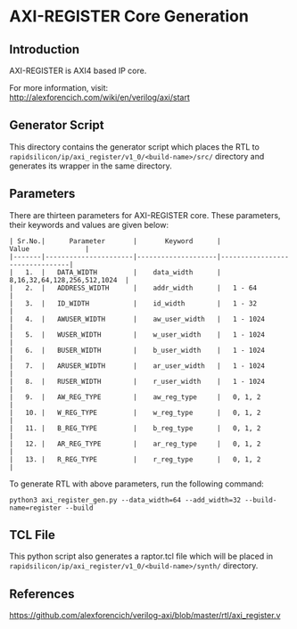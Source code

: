 # AXI-REGISTER Core Generation 
## Introduction

AXI-REGISTER is AXI4 based IP core.

For more information, visit: http://alexforencich.com/wiki/en/verilog/axi/start

## Generator Script
This directory contains the generator script which places the RTL to `rapidsilicon/ip/axi_register/v1_0/<build-name>/src/` directory and generates its wrapper in the same directory. 

## Parameters
There are thirteen parameters for AXI-REGISTER core. These parameters, their keywords and values are given below:

    | Sr.No.|      Parameter       |       Keyword      |             Value              |
    |-------|----------------------|--------------------|--------------------------------|
    |   1.  |   DATA_WIDTH         |    data_width      |   8,16,32,64,128,256,512,1024  |
    |   2.  |   ADDRESS_WIDTH      |    addr_width      |   1 - 64                       |
    |   3.  |   ID_WIDTH           |    id_width        |   1 - 32                       |
    |   4.  |   AWUSER_WIDTH       |    aw_user_width   |   1 - 1024                     |
    |   5.  |   WUSER_WIDTH        |    w_user_width    |   1 - 1024                     |
    |   6.  |   BUSER_WIDTH        |    b_user_width    |   1 - 1024                     |
    |   7.  |   ARUSER_WIDTH       |    ar_user_width   |   1 - 1024                     |
    |   8.  |   RUSER_WIDTH        |    r_user_width    |   1 - 1024                     |
    |   9.  |   AW_REG_TYPE        |    aw_reg_type     |   0, 1, 2                      |
    |   10. |   W_REG_TYPE         |    w_reg_type      |   0, 1, 2                      |
    |   11. |   B_REG_TYPE         |    b_reg_type      |   0, 1, 2                      |
    |   12. |   AR_REG_TYPE        |    ar_reg_type     |   0, 1, 2                      |
    |   13. |   R_REG_TYPE         |    r_reg_type      |   0, 1, 2                      |
    


To generate RTL with above parameters, run the following command:
```
python3 axi_register_gen.py --data_width=64 --add_width=32 --build-name=register --build
```

## TCL File

This python script also generates a raptor.tcl file which will be placed in `rapidsilicon/ip/axi_register/v1_0/<build-name>/synth/` directory.


## References

https://github.com/alexforencich/verilog-axi/blob/master/rtl/axi_register.v